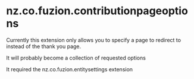 nz.co.fuzion.contributionpageoptions
====================================
Currently this extension only allows you to specify a page to redirect to instead of the thank you page. 

It will probably become a collection of requested options

It required the nz.co.fuzion.entitysettings extension
